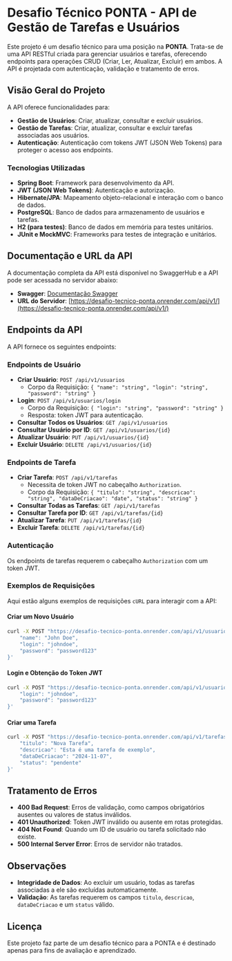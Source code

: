 # Desafio Técnico PONTA - API de Gestão de Tarefas e Usuários

Este projeto é um desafio técnico para uma posição na **PONTA**. Trata-se de uma API RESTful criada para gerenciar usuários e tarefas, oferecendo endpoints para operações CRUD (Criar, Ler, Atualizar, Excluir) em ambos. A API é projetada com autenticação, validação e tratamento de erros.

## Visão Geral do Projeto

A API oferece funcionalidades para:
- **Gestão de Usuários**: Criar, atualizar, consultar e excluir usuários.
- **Gestão de Tarefas**: Criar, atualizar, consultar e excluir tarefas associadas aos usuários.
- **Autenticação**: Autenticação com tokens JWT (JSON Web Tokens) para proteger o acesso aos endpoints.

### Tecnologias Utilizadas
- **Spring Boot**: Framework para desenvolvimento da API.
- **JWT (JSON Web Tokens)**: Autenticação e autorização.
- **Hibernate/JPA**: Mapeamento objeto-relacional e interação com o banco de dados.
- **PostgreSQL**: Banco de dados para armazenamento de usuários e tarefas.
- **H2 (para testes)**: Banco de dados em memória para testes unitários.
- **JUnit e MockMVC**: Frameworks para testes de integração e unitários.

## Documentação e URL da API

A documentação completa da API está disponível no SwaggerHub e a API pode ser acessada no servidor abaixo:
- **Swagger**: [Documentação Swagger](https://app.swaggerhub.com/apis-docs/DEVCESARLOPES/desafio_tecnico_ponta_cesar_lopes/1.0.0)
- **URL do Servidor**: [https://desafio-tecnico-ponta.onrender.com/api/v1/](https://desafio-tecnico-ponta.onrender.com/api/v1/)

## Endpoints da API

A API fornece os seguintes endpoints:

### Endpoints de Usuário

- **Criar Usuário**: `POST /api/v1/usuarios`
  - Corpo da Requisição: `{ "name": "string", "login": "string", "password": "string" }`
- **Login**: `POST /api/v1/usuarios/login`
  - Corpo da Requisição: `{ "login": "string", "password": "string" }`
  - Resposta: token JWT para autenticação.
- **Consultar Todos os Usuários**: `GET /api/v1/usuarios`
- **Consultar Usuário por ID**: `GET /api/v1/usuarios/{id}`
- **Atualizar Usuário**: `PUT /api/v1/usuarios/{id}`
- **Excluir Usuário**: `DELETE /api/v1/usuarios/{id}`

### Endpoints de Tarefa

- **Criar Tarefa**: `POST /api/v1/tarefas`
  - Necessita de token JWT no cabeçalho `Authorization`.
  - Corpo da Requisição: `{ "titulo": "string", "descricao": "string", "dataDeCriacao": "date", "status": "string" }`
- **Consultar Todas as Tarefas**: `GET /api/v1/tarefas`
- **Consultar Tarefa por ID**: `GET /api/v1/tarefas/{id}`
- **Atualizar Tarefa**: `PUT /api/v1/tarefas/{id}`
- **Excluir Tarefa**: `DELETE /api/v1/tarefas/{id}`

### Autenticação

Os endpoints de tarefas requerem o cabeçalho `Authorization` com um token JWT.

### Exemplos de Requisições

Aqui estão alguns exemplos de requisições `cURL` para interagir com a API:

#### Criar um Novo Usuário
```bash
curl -X POST "https://desafio-tecnico-ponta.onrender.com/api/v1/usuarios" -H "Content-Type: application/json" -d '{
    "name": "John Doe",
    "login": "johndoe",
    "password": "password123"
}'
```

#### Login e Obtenção do Token JWT
```bash
curl -X POST "https://desafio-tecnico-ponta.onrender.com/api/v1/usuarios/login" -H "Content-Type: application/json" -d '{
    "login": "johndoe",
    "password": "password123"
}'
```
#### Criar uma Tarefa
```bash
curl -X POST "https://desafio-tecnico-ponta.onrender.com/api/v1/tarefas" -H "Authorization: Bearer <seu_token>" -H "Content-Type: application/json" -d '{
    "titulo": "Nova Tarefa",
    "descricao": "Esta é uma tarefa de exemplo",
    "dataDeCriacao": "2024-11-07",
    "status": "pendente"
}'
```

## Tratamento de Erros

- **400 Bad Request**: Erros de validação, como campos obrigatórios ausentes ou valores de status inválidos.
- **401 Unauthorized**: Token JWT inválido ou ausente em rotas protegidas.
- **404 Not Found**: Quando um ID de usuário ou tarefa solicitado não existe.
- **500 Internal Server Error**: Erros de servidor não tratados.

## Observações

- **Integridade de Dados**: Ao excluir um usuário, todas as tarefas associadas a ele são excluídas automaticamente.
- **Validação**: As tarefas requerem os campos `titulo`, `descricao`, `dataDeCriacao` e um `status` válido.

## Licença

Este projeto faz parte de um desafio técnico para a PONTA e é destinado apenas para fins de avaliação e aprendizado.

